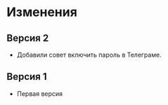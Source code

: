 # Изменения

## Версия 2

* Добавили совет включить пароль в Телеграме.

## Версия 1

* Первая версия